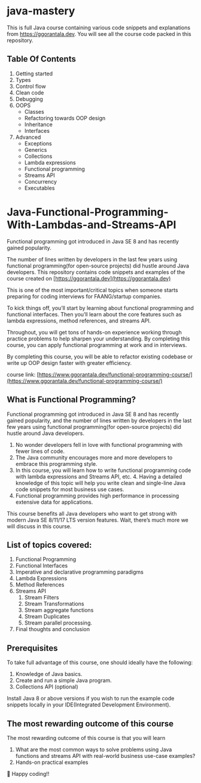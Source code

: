 # java-mastery
This is full Java course containing various code snippets and explanations from https://ggorantala.dev. You will see all the course code packed in this repository.

## Table Of Contents
1. Getting started
2. Types
3. Control flow
4. Clean code
5. Debugging
6. OOPS
   - Classes
   - Refactoring towards OOP design
   - Inheritance
   - Interfaces
7. Advanced
   - Exceptions
   - Generics
   - Collections
   - Lambda expressions
   - Functional programming
   - Streams API
   - Concurrency
   - Executables

# Java-Functional-Programming-With-Lambdas-and-Streams-API
Functional programming got introduced in Java SE 8 and has recently gained popularity.

The number of lines written by developers in the last few years using functional programming(for open-source projects)
did hustle around Java developers. This repository contains code snippets and examples
of the course created on [https://ggorantala.dev](https://ggorantala.dev)

This is one of the most important/critical topics when someone starts preparing for coding interviews for FAANG/startup companies.

To kick things off, you’ll start by learning about functional programming and functional interfaces.
Then you’ll learn about the core features such as lambda expressions, method references, and streams API.

Throughout, you will get tons of hands-on experience working through practice problems to help sharpen your understanding. By completing this course, you can apply functional programming at work and in interviews.

By completing this course, you will be able to refactor existing codebase or write up OOP design faster with greater efficiency.


course link: [https://www.ggorantala.dev/functional-programming-course/](https://www.ggorantala.dev/functional-programming-course/)

## What is Functional Programming?
Functional programming got introduced in Java SE 8 and has recently gained popularity, and the number of lines written by developers in the last few years using functional programming(for open-source projects) did hustle around Java developers.

1. No wonder developers fell in love with functional programming with fewer lines of code.
2. The Java community encourages more and more developers to embrace this programming style.
3. In this course, you will learn how to write functional programming code with lambda expressions and Streams API, etc. 4. Having a detailed knowledge of this topic will help you write clean and single-line Java code snippets for most business use cases.
4. Functional programming provides high performance in processing extensive data for applications.

This course benefits all Java developers who want to get strong with modern Java SE 8/11/17 LTS version features. Wait, there’s much more we will discuss in this course.

## List of topics covered:

1. Functional Programming
2. Functional Interfaces
3. Imperative and declarative programming paradigms
4. Lambda Expressions
5. Method References
6. Streams API
    1. Stream Filters
    2. Stream Transformations
    3. Stream aggregate functions
    4. Stream Duplicates
    5. Stream parallel processing.
7. Final thoughts and conclusion

## Prerequisites
To take full advantage of this course, one should ideally have the following:

1. Knowledge of Java basics.
2. Create and run a simple Java program.
3. Collections API (optional)

Install Java 8 or above versions if you wish to run the example code snippets locally in your IDE(Integrated Development Environment).

## The most rewarding outcome of this course
The most rewarding outcome of this course is that you will learn

1. What are the most common ways to solve problems using Java functions and streams API with real-world business use-case examples?
2. Hands-on practical examples

🤩 Happy coding!!